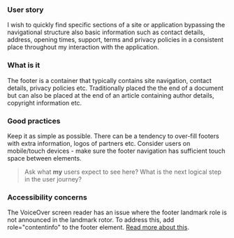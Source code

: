 ### User story

I wish to quickly find specific sections of a site or application bypassing the navigational structure also basic information such as contact details, address, opening times, support, terms and privacy policies in a consistent place throughout my interaction with the application.

### What is it

The footer is a container that typically contains site navigation, contact details, privacy policies etc.
Traditionally placed the the end of a document but can also be placed at the end of an article containing author details, copyright information etc.

### Good practices

Keep it as simple as possible. There can be a tendency to over-fill footers with extra information, logos of partners etc.
Consider users on mobile/touch devices - make sure the footer navigation has sufficient touch space between elements.

> Ask what **my** users expect to see here?
> What is the next logical step in the user journey?

### Accessibility concerns

The VoiceOver screen reader has an issue where the footer landmark role is not announced in the landmark rotor. To address this, add role="contentinfo" to the footer element. [Read more about this](https://developer.mozilla.org/en-US/docs/Web/HTML/Element/footer).
